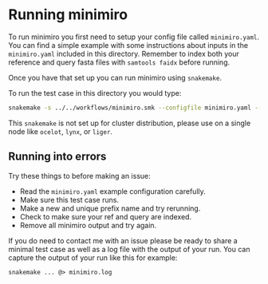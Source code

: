 # Running minimiro
To run minimiro you first need to setup your config file called `minimiro.yaml`. 
You can find a simple example with some instructions about inputs in the `minimiro.yaml` 
included in this directory. Remember to index both your reference and query fasta files with `samtools faidx` before running.

Once you have that set up you can run minimiro using `snakemake`. 

To run the test case in this directory you would type:
```bash
snakemake -s ../../workflows/minimiro.smk --configfile minimiro.yaml --cores 60 
```
This `snakemake` is not set up for cluster distribution, please use on a single node like `ocelot`, `lynx`, or `liger`.

## Running into errors

Try these things to before making an issue: 
  - Read the `minimiro.yaml` example configuration carefully.
  - Make sure this test case runs.
  - Make a new and unique prefix name and try rerunning.
  - Check to make sure your ref and query are indexed.
  - Remove all minimiro output and try again.

If you do need to contact me with an issue please be ready to share a minimal
test case as well as a log file with the output of your run. 
You can capture the output of your run like this for example:
```
snakemake ... @> minimiro.log
```


